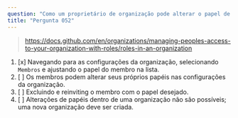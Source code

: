 ```yaml
---
question: "Como um proprietário de organização pode alterar o papel de um membro dentro da organização?"
title: "Pergunta 052"
---
```


> https://docs.github.com/en/organizations/managing-peoples-access-to-your-organization-with-roles/roles-in-an-organization
1. [x] Navegando para as configurações da organização, selecionando `Membros` e ajustando o papel do membro na lista.
1. [ ] Os membros podem alterar seus próprios papéis nas configurações da organização.
1. [ ] Excluindo e reinviting o membro com o papel desejado.
1. [ ] Alterações de papéis dentro de uma organização não são possíveis; uma nova organização deve ser criada.
